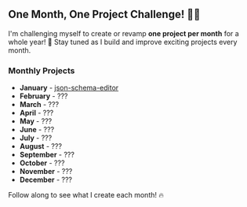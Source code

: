 
## One Month, One Project Challenge! 👨‍💻
I'm challenging myself to create or revamp **one project per month** for a whole year! 🚀 Stay tuned as I build and improve exciting projects every month.

### Monthly Projects
- **January** - [json-schema-editor](https://github.com/angkasa27/json-schema-editor)
- **February** - ???
- **March** - ???
- **April** - ???
- **May** - ???
- **June** - ???
- **July** - ???
- **August** - ???
- **September** - ???
- **October** - ???
- **November** - ???
- **December** - ???

Follow along to see what I create each month! 🔥

